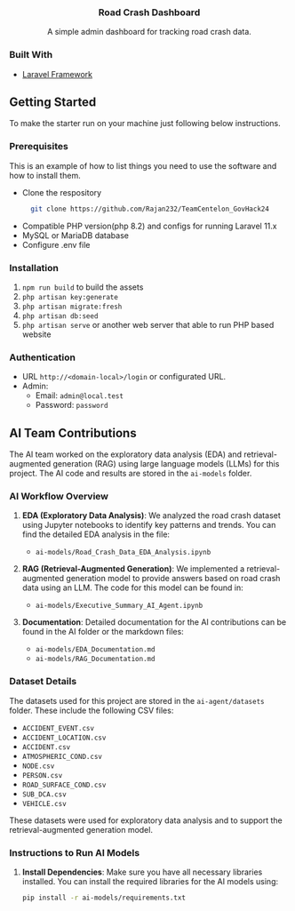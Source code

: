 <div align="center">

  <h3 align="center">Road Crash Dashboard</h3>

  <p align="center">
    A simple admin dashboard for tracking road crash data.
  </p>
</div>


### Built With

* [Laravel Framework](https://laravel.com/)

## Getting Started

To make the starter run on your machine just following below instructions.

### Prerequisites

This is an example of how to list things you need to use the software and how to install them.
* Clone the respository
  ```sh
    git clone https://github.com/Rajan232/TeamCentelon_GovHack24
  ```
* Compatible PHP version(php 8.2) and configs for running Laravel 11.x
* MySQL or MariaDB database
* Configure .env file

### Installation

1. `npm run build` to build the assets
2. `php artisan key:generate`
4. `php artisan migrate:fresh`
5. `php artisan db:seed`
6. `php artisan serve` or another web server that able to run PHP based website

### Authentication
- URL `http://<domain-local>/login` or configurated URL.
- Admin:
    - Email: `admin@local.test` 
    - Password: `password`


## AI Team Contributions

The AI team worked on the exploratory data analysis (EDA) and retrieval-augmented generation (RAG) using large language models (LLMs) for this project. The AI code and results are stored in the `ai-models` folder.

### AI Workflow Overview

1. **EDA (Exploratory Data Analysis)**:
   We analyzed the road crash dataset using Jupyter notebooks to identify key patterns and trends. You can find the detailed EDA analysis in the file:
   - `ai-models/Road_Crash_Data_EDA_Analysis.ipynb`

2. **RAG (Retrieval-Augmented Generation)**:
   We implemented a retrieval-augmented generation model to provide answers based on road crash data using an LLM. The code for this model can be found in:
   - `ai-models/Executive_Summary_AI_Agent.ipynb`

3. **Documentation**:
   Detailed documentation for the AI contributions can be found in the AI folder or the markdown files:
   - `ai-models/EDA_Documentation.md`
   - `ai-models/RAG_Documentation.md`

### Dataset Details

The datasets used for this project are stored in the `ai-agent/datasets` folder. These include the following CSV files:
- `ACCIDENT_EVENT.csv`
- `ACCIDENT_LOCATION.csv`
- `ACCIDENT.csv`
- `ATMOSPHERIC_COND.csv`
- `NODE.csv`
- `PERSON.csv`
- `ROAD_SURFACE_COND.csv`
- `SUB_DCA.csv`
- `VEHICLE.csv`

These datasets were used for exploratory data analysis and to support the retrieval-augmented generation model.


### Instructions to Run AI Models

1. **Install Dependencies**:
   Make sure you have all necessary libraries installed. You can install the required libraries for the AI models using:
   ```bash
   pip install -r ai-models/requirements.txt
